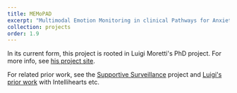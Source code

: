 ```yaml
---
title: MEMoPAD
excerpt: "Multimodal Emotion Monitoring in clinical Pathways for Anxiety Disorders"
collection: projects
order: 1.9
---
```


In its current form, this project is rooted in Luigi Moretti's PhD project. For more info, see [his project site](https://luigiam.github.io/PhD_project_website/).

For related prior work, see the [Supportive Surveillance](https://dwongh.github.io/projects/SupSur/) project and [Luigi's prior work](https://luigiandreamoretti.com/) with Intellihearts etc.
